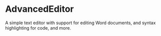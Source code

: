# AdvancedEditor
A simple text editor with support for editing Word documents, and syntax highlighting for code, and more.
